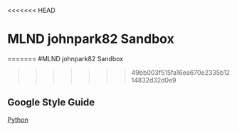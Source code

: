 <<<<<<< HEAD
# MLND johnpark82 Sandbox
=======
#MLND johnpark82 Sandbox
>>>>>>> 49bb003f515fa16ea670e2335b1214832d32d0e9

## Google Style Guide
[Python](https://google.github.io/styleguide/pyguide.html)
